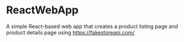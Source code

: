 # ReactWebApp
A simple React-based web app that creates a product listing page and product details page using https://fakestoreapi.com/
